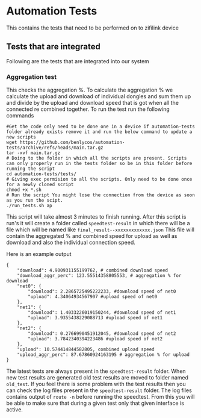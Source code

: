 # Automation Tests
This contains the tests that need to be performed on to zifilink device

## Tests that are integrated
Following are the tests that are integrated into our system
### Aggregation test
This checks the aggregation %. To calculate the aggregation % we calculate the upload and download of individual dongles and sum them up and divide by the upload and download speed that is got when all the connected re combined together.
To run the test run the following commands
```
#Get the code only need to be done one in a device if automation-tests folder already exists remove it and run the below command to update a new scripts
wget https://github.com/benlycos/automation-tests/archive/refs/heads/main.tar.gz
tar -xvf main.tar.gz
# Doing to the folder in which all the scripts are present. Scripts can only properly run in the tests folder so be in this folder before running the script
cd automation-tests/tests/
# Giving exec permision to all the scripts. Only need to be done once for a newly cloned script
chmod +x *.sh
# Run the script You might lose the connection from the device as soon as you run the scipt. 
./run_tests.sh ap 
```
This script will take almost 3 minutes to finish running. After this script is run's it will create a folder called `speedtest-result` in which there will be a file which will be named like `final_result--xxxxxxxxxxxxx.json`
This file will contain the aggregated % and combined speed for upload as well as download and also the individual connection speed. 

Here is an example output

```
{
    "download": 4.900931155199762, # combined download speed
    "download_aggr_perc": 123.55514358805553, # aggregation % for download
    "net0": {
        "download": 2.2865725495222233, #download speed of net0
        "upload": 4.34064934567907 #upload speed of net0
    }, 
    "net1": {
        "download": 1.4033226019150244, #download speed of net1
        "upload": 3.9355438229088713 #upload speed of net1
    }, 
    "net2": {
        "download": 0.2766990451912045, #download speed of net2
        "upload": 3.7842340394223486 #upload speed of net2
    }, 
    "upload": 10.574414844582805, combined upload speed 
    "upload_aggr_perc": 87.67860924163195 # aggregation % for upload
}
```
The latest tests are always present in the `speedtest-result` folder. When new test results are generated old test results are moved to folder named `old_test`.
If you feel there is some problem with the test results then you can check the log files present in the `speedtest-result` folder. The log files contains output of `route -n` before running the speedtest. From this you will be able to make sure that during a given test only that given interface is active. 
